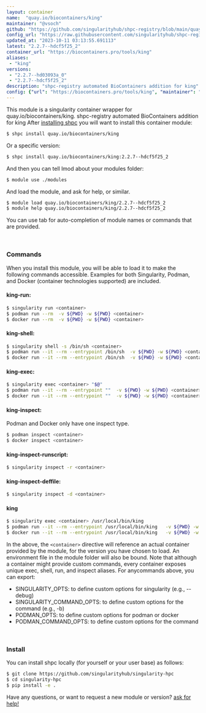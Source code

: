 ```yaml
---
layout: container
name:  "quay.io/biocontainers/king"
maintainer: "@vsoch"
github: "https://github.com/singularityhub/shpc-registry/blob/main/quay.io/biocontainers/king/container.yaml"
config_url: "https://raw.githubusercontent.com/singularityhub/shpc-registry/main/quay.io/biocontainers/king/container.yaml"
updated_at: "2023-10-11 03:13:55.691113"
latest: "2.2.7--hdcf5f25_2"
container_url: "https://biocontainers.pro/tools/king"
aliases:
 - "king"
versions:
 - "2.2.7--hd03093a_0"
 - "2.2.7--hdcf5f25_2"
description: "shpc-registry automated BioContainers addition for king"
config: {"url": "https://biocontainers.pro/tools/king", "maintainer": "@vsoch", "description": "shpc-registry automated BioContainers addition for king", "latest": {"2.2.7--hdcf5f25_2": "sha256:89bdcaa2f5f8a76989ef15bf297dd32496fb8ba91acd834428d50a36ff373090"}, "tags": {"2.2.7--hd03093a_0": "sha256:a858ae9560c407057952bc18e4b5bfd7401022dbe275f66836bbc0e9eec677fa", "2.2.7--hdcf5f25_2": "sha256:89bdcaa2f5f8a76989ef15bf297dd32496fb8ba91acd834428d50a36ff373090"}, "docker": "quay.io/biocontainers/king", "aliases": {"king": "/usr/local/bin/king"}}
---
```


This module is a singularity container wrapper for quay.io/biocontainers/king.
shpc-registry automated BioContainers addition for king
After [installing shpc](#install) you will want to install this container module:


```bash
$ shpc install quay.io/biocontainers/king
```

Or a specific version:

```bash
$ shpc install quay.io/biocontainers/king:2.2.7--hdcf5f25_2
```

And then you can tell lmod about your modules folder:

```bash
$ module use ./modules
```

And load the module, and ask for help, or similar.

```bash
$ module load quay.io/biocontainers/king/2.2.7--hdcf5f25_2
$ module help quay.io/biocontainers/king/2.2.7--hdcf5f25_2
```

You can use tab for auto-completion of module names or commands that are provided.

<br>

### Commands

When you install this module, you will be able to load it to make the following commands accessible.
Examples for both Singularity, Podman, and Docker (container technologies supported) are included.

#### king-run:

```bash
$ singularity run <container>
$ podman run --rm  -v ${PWD} -w ${PWD} <container>
$ docker run --rm  -v ${PWD} -w ${PWD} <container>
```

#### king-shell:

```bash
$ singularity shell -s /bin/sh <container>
$ podman run --it --rm --entrypoint /bin/sh  -v ${PWD} -w ${PWD} <container>
$ docker run --it --rm --entrypoint /bin/sh  -v ${PWD} -w ${PWD} <container>
```

#### king-exec:

```bash
$ singularity exec <container> "$@"
$ podman run --it --rm --entrypoint ""  -v ${PWD} -w ${PWD} <container> "$@"
$ docker run --it --rm --entrypoint ""  -v ${PWD} -w ${PWD} <container> "$@"
```

#### king-inspect:

Podman and Docker only have one inspect type.

```bash
$ podman inspect <container>
$ docker inspect <container>
```

#### king-inspect-runscript:

```bash
$ singularity inspect -r <container>
```

#### king-inspect-deffile:

```bash
$ singularity inspect -d <container>
```


#### king

```bash
$ singularity exec <container> /usr/local/bin/king
$ podman run --it --rm --entrypoint /usr/local/bin/king   -v ${PWD} -w ${PWD} <container> -c " $@"
$ docker run --it --rm --entrypoint /usr/local/bin/king   -v ${PWD} -w ${PWD} <container> -c " $@"
```



In the above, the `<container>` directive will reference an actual container provided
by the module, for the version you have chosen to load. An environment file in the
module folder will also be bound. Note that although a container
might provide custom commands, every container exposes unique exec, shell, run, and
inspect aliases. For anycommands above, you can export:

 - SINGULARITY_OPTS: to define custom options for singularity (e.g., --debug)
 - SINGULARITY_COMMAND_OPTS: to define custom options for the command (e.g., -b)
 - PODMAN_OPTS: to define custom options for podman or docker
 - PODMAN_COMMAND_OPTS: to define custom options for the command

<br>

### Install

You can install shpc locally (for yourself or your user base) as follows:

```bash
$ git clone https://github.com/singularityhub/singularity-hpc
$ cd singularity-hpc
$ pip install -e .
```

Have any questions, or want to request a new module or version? [ask for help!](https://github.com/singularityhub/singularity-hpc/issues)